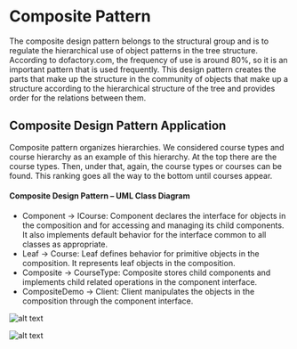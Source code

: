# Composite Pattern

The composite design pattern belongs to the structural group and is to regulate the hierarchical use of object patterns in the tree structure. According to dofactory.com, the frequency of use is around 80%, so it is an important pattern that is used frequently. This design pattern creates the parts that make up the structure in the community of objects that make up a structure according to the hierarchical structure of the tree and provides order for the relations between them.

## Composite Design Pattern Application
Composite pattern organizes hierarchies. We considered course types and course hierarchy as an example of this hierarchy. At the top there are the course types. Then, under that, again, the course types or courses can be found. This ranking goes all the way to the bottom until courses appear.

#### Composite Design Pattern – UML Class Diagram

* Component -> ICourse:  Component declares the interface for objects in the composition and for accessing and managing its child components. It also implements default behavior for the interface common to all classes as appropriate.
* Leaf -> Course: Leaf defines behavior for primitive objects in the composition. It represents leaf objects in the composition.
* Composite -> CourseType: Composite stores child components and implements child related operations in the component interface.
* CompositeDemo -> Client: Client manipulates the objects in the composition through the component interface.

![alt text](https://github.com/eteration-bootcamp/2020-bootcamp-team-9/blob/master/Homework/CompositePattern/images/compositepattern_UMLClassDiagram.png?raw=true)

![alt text](https://github.com/eteration-bootcamp/2020-bootcamp-team-9/blob/master/Homework/CompositePattern/images/CompositePatternUMLClassDiagram.png?raw=true)


